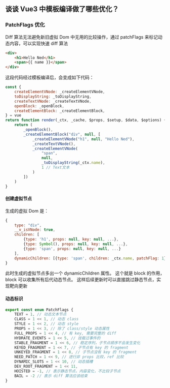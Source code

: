 ## 谈谈 Vue3 中模板编译做了哪些优化？

### PatchFlags 优化

Diff 算法无法避免新旧虚拟 Dom 中无用的比较操作，通过 patchFlags 来标记动态内容，可以实现快速 diff 算法

```html
<div>
    <h1>Hello Ned</h1>
    <span>{{ name }}</span>
</div>
```

这段代码经过模板编译后，会变成如下代码：


```javascript
const {
    createElementVNode: _createElementVNode,
    toDisplayString: _toDisplayString,
    createTextVNode: _createTextVNode,
    openBlock: _openBlock,
    createElementBlock: _createElementBlock,
} = vue
return function render(_ctx, _cache, $props, $setup, $data, $options) {
    return (
        _openBlock(),
        _createElementBlock("div", null, [
            _createElementVNode("h1", null, "Hello Ned"),
            _createTextVNode(),
            _createElementVNode(
                "span",
                null,
                _toDisplayString(_ctx.name),
                1 // Text文本
            )
        ])
    )
}
```

#### 创建虚拟节点
生成的虚拟 Dom 是：

```javascript
{
    type: "div",
    __v_isVNode: true,
    children: [
        {type: 'h1', props: null, key: null, ...},
        {type: Symbol(), props: null, key: null, ...},
        {type: 'span', props: null, key: null, ...}
    ],
    dynamicChildren: [{type: 'span', children: _ctx.name, patchFlag: 1}]
}
```

此时生成的虚拟节点多出一个 dynamicChildren 属性。 这个就是 block 的作用，block 可以收集所有后代动态节点。 这样后续更新时可以直接跳过静态节点，实现靶向更新

#### 动态标识

```javascript
export const enum PatchFlags {
    TEXT = 1, // 动态文本节点
    CLASS = 1 << 1, // 动态 class
    STYLE = 1 << 2, // 动态 style
    PROPS = 1 << 3, // 除了 class/style 动态属性
    FULL_PROPS = 1 << 4, // 有 key, 需要完整的 diff
    HYDRATE_EVENTS = 1 << 5, // 挂载过事件的
    STABLE_FRAGMENT = 1 << 6, // 稳定序列，子节点顺序不会发生变化
    KEYED_FRAGMENT = 1 << 7, // 子节点有 key 的 fragment
    UNKEYED_FRAGMENT = 1 << 8, // 子节点没有 key 的 fragment
    NEED_PATCH = 1 << 9, // 进行非 props 比较，ref 比较
    DYNAMIC_SLOTS = 1 << 10, // 动态插槽
    DEV_ROOT_FRAGMENT = 1 << 11,
    HOISTED = -1, // 表示静态节点，内容变化，不比较子节点
    BAIL = -2 // 表示 diff 算法应该结束
}
```
